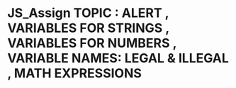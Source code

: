 # JS_Assign TOPIC : ALERT , VARIABLES FOR STRINGS , VARIABLES FOR NUMBERS , VARIABLE NAMES: LEGAL & ILLEGAL , MATH EXPRESSIONS
